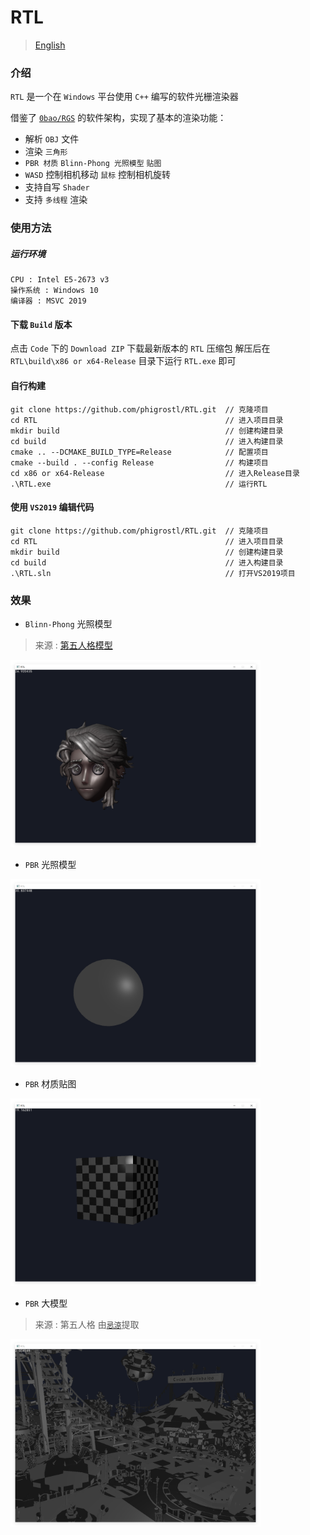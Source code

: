 # RTL
> [English](./README_EN.md)
### 介绍
`RTL` 是一个在 `Windows` 平台使用 `C++` 编写的软件光栅渲染器

借鉴了 [`0bao/RGS`](https://github.com/0bao/rgs) 的软件架构，实现了基本的渲染功能：

 - 解析 `OBJ` 文件 
 - 渲染 `三角形`
 - `PBR 材质` `Blinn-Phong 光照模型` `贴图`
 - `WASD` 控制相机移动 `鼠标` 控制相机旋转
 - 支持自写 `Shader`
 - 支持 `多线程` 渲染

### 使用方法

##### 运行环境

```
CPU : Intel E5-2673 v3
操作系统 : Windows 10
编译器 : MSVC 2019
```

#### 下载 `Build` 版本
点击 `Code` 下的 `Download ZIP` 下载最新版本的 `RTL` 压缩包
解压后在 `RTL\build\x86 or x64-Release` 目录下运行 `RTL.exe` 即可

#### 自行构建

```
git clone https://github.com/phigrostl/RTL.git  // 克隆项目
cd RTL                                          // 进入项目目录
mkdir build                                     // 创建构建目录
cd build                                        // 进入构建目录
cmake .. --DCMAKE_BUILD_TYPE=Release            // 配置项目
cmake --build . --config Release                // 构建项目
cd x86 or x64-Release                           // 进入Release目录
.\RTL.exe                                       // 运行RTL
```

#### 使用 `VS2019` 编辑代码
```
git clone https://github.com/phigrostl/RTL.git  // 克隆项目
cd RTL                                          // 进入项目目录
mkdir build                                     // 创建构建目录
cd build                                        // 进入构建目录
.\RTL.sln                                       // 打开VS2019项目
```

### 效果
 - `Blinn-Phong` 光照模型
 > 来源 : [第五人格模型](https://id5.163.com/nrzx/role.html)
 <div>
	<img src="./BlinnShader.png" width="400px" height="300px" />
 </div>

 - `PBR` 光照模型
 <div>
	<img src="./PBRBall.png" width="400px" height="300px" />
 </div>

 - `PBR` 材质贴图
 <div>
	<img src="./PBRTexture.png" width="400px" height="300px" />
 </div>

 - `PBR` 大模型
 > 来源 : 第五人格 由[`忌涼`](https://www.aplaybox.com/details/model/ycCmx2yWejb8)提取
 <div>
	<img src="./PBRBigModel.png" width="400px" height="300px" />
 </div>
 